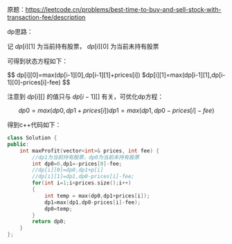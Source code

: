 原题：https://leetcode.cn/problems/best-time-to-buy-and-sell-stock-with-transaction-fee/description

dp思路： 

记 $dp[i][1]$ 为当前持有股票， $dp[i][0]$ 为当前未持有股票

可得到状态方程如下：

$$
dp[i][0]=max(dp[i-1][0],dp[i-1][1]+prices[i])
$dp[i][1]=max(dp[i-1][1],dp[i-1][0]-prices[i]-fee)
$$


注意到 $dp[i][]$ 的值只与 $dp[i-1][]$ 有关，可优化dp方程：

$$
dp0=max(dp0,dp1+prices[i])
dp1=max(dp1,dp0-prices[i]-fee)
$$

得到c++代码如下：

```c++
class Solution {
public:
    int maxProfit(vector<int>& prices, int fee) {
        //dp1为当前持有股票，dp0为当前未持有股票
        int dp0=0,dp1=-prices[0]-fee;
        //dp[i][0]=dp0,dp1+p[i]
        //dp[i][1]=dp1,dp0-prices[i]-fee;
        for(int i=1;i<prices.size();i++)
        {
            int temp = max(dp0,dp1+prices[i]);
            dp1=max(dp1,dp0-prices[i]-fee);
            dp0=temp;
        }
        return dp0;
    }
};
```
